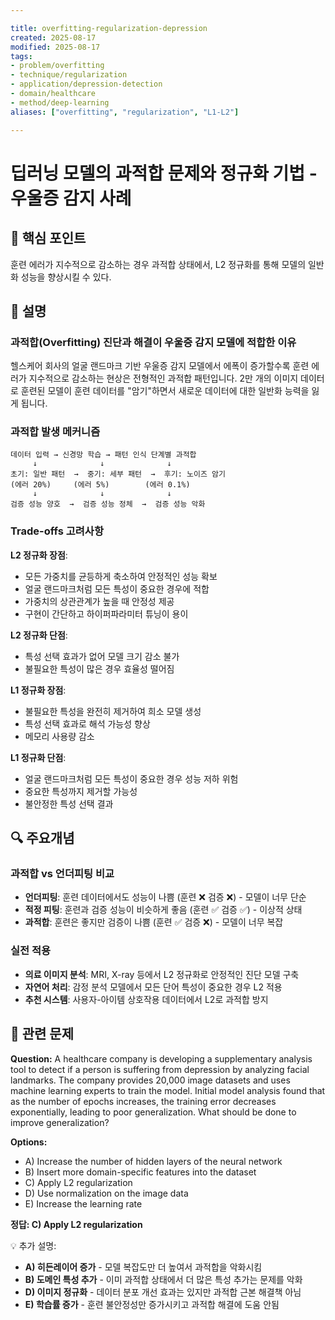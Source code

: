 ```yaml
---

title: overfitting-regularization-depression
created: 2025-08-17
modified: 2025-08-17
tags:
- problem/overfitting
- technique/regularization
- application/depression-detection
- domain/healthcare
- method/deep-learning
aliases: ["overfitting", "regularization", "L1-L2"]

---
```


# 딥러닝 모델의 과적합 문제와 정규화 기법 - 우울증 감지 사례

## 🎯 핵심 포인트

훈련 에러가 지수적으로 감소하는 경우 과적합 상태에서, L2 정규화를 통해 모델의 일반화 성능을 향상시킬 수 있다.

## 📝 설명

### 과적합(Overfitting) 진단과 해결이 우울증 감지 모델에 적합한 이유

헬스케어 회사의 얼굴 랜드마크 기반 우울증 감지 모델에서 에폭이 증가할수록 훈련 에러가 지수적으로 감소하는 현상은 전형적인 과적합 패턴입니다. 2만 개의 이미지 데이터로 훈련된 모델이 훈련 데이터를 "암기"하면서 새로운 데이터에 대한 일반화 능력을 잃게 됩니다.

### 과적합 발생 메커니즘

```
데이터 입력 → 신경망 학습 → 패턴 인식 단계별 과적합
     ↓              ↓              ↓
초기: 일반 패턴  →  중기: 세부 패턴  →  후기: 노이즈 암기
(에러 20%)     (에러 5%)        (에러 0.1%)
     ↓              ↓              ↓
검증 성능 양호  →  검증 성능 정체  →  검증 성능 악화
```

### Trade-offs 고려사항

**L2 정규화 장점**:
- 모든 가중치를 균등하게 축소하여 안정적인 성능 확보
- 얼굴 랜드마크처럼 모든 특성이 중요한 경우에 적합
- 가중치의 상관관계가 높을 때 안정성 제공
- 구현이 간단하고 하이퍼파라미터 튜닝이 용이

**L2 정규화 단점**:
- 특성 선택 효과가 없어 모델 크기 감소 불가
- 불필요한 특성이 많은 경우 효율성 떨어짐

**L1 정규화 장점**:
- 불필요한 특성을 완전히 제거하여 희소 모델 생성
- 특성 선택 효과로 해석 가능성 향상
- 메모리 사용량 감소

**L1 정규화 단점**:
- 얼굴 랜드마크처럼 모든 특성이 중요한 경우 성능 저하 위험
- 중요한 특성까지 제거할 가능성
- 불안정한 특성 선택 결과

## 🔍 주요개념

### 과적합 vs 언더피팅 비교

- **언더피팅**: 훈련 데이터에서도 성능이 나쁨 (훈련 ❌ 검증 ❌) - 모델이 너무 단순
- **적정 피팅**: 훈련과 검증 성능이 비슷하게 좋음 (훈련 ✅ 검증 ✅) - 이상적 상태
- **과적합**: 훈련은 좋지만 검증이 나쁨 (훈련 ✅ 검증 ❌) - 모델이 너무 복잡

### 실전 적용

- **의료 이미지 분석**: MRI, X-ray 등에서 L2 정규화로 안정적인 진단 모델 구축
- **자연어 처리**: 감정 분석 모델에서 모든 단어 특성이 중요한 경우 L2 적용
- **추천 시스템**: 사용자-아이템 상호작용 데이터에서 L2로 과적합 방지

## 📝 관련 문제

**Question:** A healthcare company is developing a supplementary analysis tool to detect if a person is suffering from depression by analyzing facial landmarks. The company provides 20,000 image datasets and uses machine learning experts to train the model. Initial model analysis found that as the number of epochs increases, the training error decreases exponentially, leading to poor generalization. What should be done to improve generalization?

**Options:**

- A) Increase the number of hidden layers of the neural network
- B) Insert more domain-specific features into the dataset  
- C) Apply L2 regularization
- D) Use normalization on the image data
- E) Increase the learning rate

**정답: C) Apply L2 regularization**

💡 추가 설명:

- **A) 히든레이어 증가** - 모델 복잡도만 더 높여서 과적합을 악화시킴
- **B) 도메인 특성 추가** - 이미 과적합 상태에서 더 많은 특성 추가는 문제를 악화
- **D) 이미지 정규화** - 데이터 분포 개선 효과는 있지만 과적합 근본 해결책 아님  
- **E) 학습률 증가** - 훈련 불안정성만 증가시키고 과적합 해결에 도움 안됨